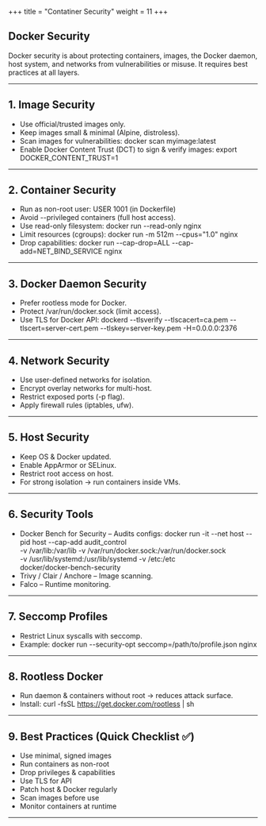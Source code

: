 +++
title = "Contatiner Security"
weight = 11
+++


## Docker Security

Docker security is about protecting containers, images, the Docker daemon, host system, and networks from vulnerabilities or misuse. It requires best practices at all layers.

---

## 1. Image Security
- Use official/trusted images only.
- Keep images small & minimal (Alpine, distroless).
- Scan images for vulnerabilities:
  docker scan myimage:latest
- Enable Docker Content Trust (DCT) to sign & verify images:
  export DOCKER_CONTENT_TRUST=1

---

## 2. Container Security
- Run as non-root user:
  USER 1001   (in Dockerfile)
- Avoid --privileged containers (full host access).
- Use read-only filesystem:
  docker run --read-only nginx
- Limit resources (cgroups):
  docker run -m 512m --cpus="1.0" nginx
- Drop capabilities:
  docker run --cap-drop=ALL --cap-add=NET_BIND_SERVICE nginx

---

## 3. Docker Daemon Security
- Prefer rootless mode for Docker.
- Protect /var/run/docker.sock (limit access).
- Use TLS for Docker API:
  dockerd --tlsverify --tlscacert=ca.pem --tlscert=server-cert.pem --tlskey=server-key.pem -H=0.0.0.0:2376

---

## 4. Network Security
- Use user-defined networks for isolation.
- Encrypt overlay networks for multi-host.
- Restrict exposed ports (-p flag).
- Apply firewall rules (iptables, ufw).

---

## 5. Host Security
- Keep OS & Docker updated.
- Enable AppArmor or SELinux.
- Restrict root access on host.
- For strong isolation → run containers inside VMs.

---

## 6. Security Tools
- Docker Bench for Security – Audits configs:
  docker run -it --net host --pid host --cap-add audit_control \
    -v /var/lib:/var/lib -v /var/run/docker.sock:/var/run/docker.sock \
    -v /usr/lib/systemd:/usr/lib/systemd -v /etc:/etc \
    docker/docker-bench-security
- Trivy / Clair / Anchore – Image scanning.
- Falco – Runtime monitoring.

---

## 7. Seccomp Profiles
- Restrict Linux syscalls with seccomp.
- Example:
  docker run --security-opt seccomp=/path/to/profile.json nginx

---

## 8. Rootless Docker
- Run daemon & containers without root → reduces attack surface.
- Install:
  curl -fsSL https://get.docker.com/rootless | sh

---

## 9. Best Practices (Quick Checklist ✅)
- Use minimal, signed images
- Run containers as non-root
- Drop privileges & capabilities
- Use TLS for API
- Patch host & Docker regularly
- Scan images before use
- Monitor containers at runtime

---
